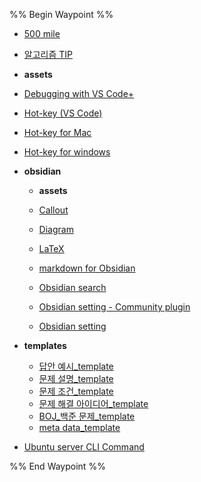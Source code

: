 %% Begin Waypoint %%
- [500 mile](./500%20mile.md)
- [알고리즘 TIP](./%EC%95%8C%EA%B3%A0%EB%A6%AC%EC%A6%98%20TIP.md)
- **assets**

- [Debugging with VS Code+](./Debugging%20with%20VS%20Code+.md)
- [Hot-key (VS Code)](./Hot-key%20(VS%20Code).md)
- [Hot-key for Mac](./Hot-key%20for%20Mac.md)
- [Hot-key for windows](./Hot-key%20for%20windows.md)
- **obsidian**
	- **assets**

	- [Callout](./obsidian/Callout.md)
	- [Diagram](./obsidian/Diagram.md)
	- [LaTeX](./obsidian/LaTeX.md)
	- [markdown for Obsidian](./obsidian/markdown%20for%20Obsidian.md)
	- [Obsidian search](./obsidian/Obsidian%20search.md)
	- [Obsidian setting - Community plugin](./obsidian/Obsidian%20setting%20-%20Community%20plugin.md)
	- [Obsidian setting](./obsidian/Obsidian%20setting.md)
- **templates**
	- [답안 예시_template](./templates/%EB%8B%B5%EC%95%88%20%EC%98%88%EC%8B%9C_template.md)
	- [문제 설명_template](./templates/%EB%AC%B8%EC%A0%9C%20%EC%84%A4%EB%AA%85_template.md)
	- [문제 조건_template](./templates/%EB%AC%B8%EC%A0%9C%20%EC%A1%B0%EA%B1%B4_template.md)
	- [문제 해결 아이디어_template](./templates/%EB%AC%B8%EC%A0%9C%20%ED%95%B4%EA%B2%B0%20%EC%95%84%EC%9D%B4%EB%94%94%EC%96%B4_template.md)
	- [BOJ_백준 문제_template](./templates/BOJ_%EB%B0%B1%EC%A4%80%20%EB%AC%B8%EC%A0%9C_template.md)
	- [meta data_template](./templates/meta%20data_template.md)
- [Ubuntu server CLI Command](./Ubuntu%20server%20CLI%20Command.md)

%% End Waypoint %%